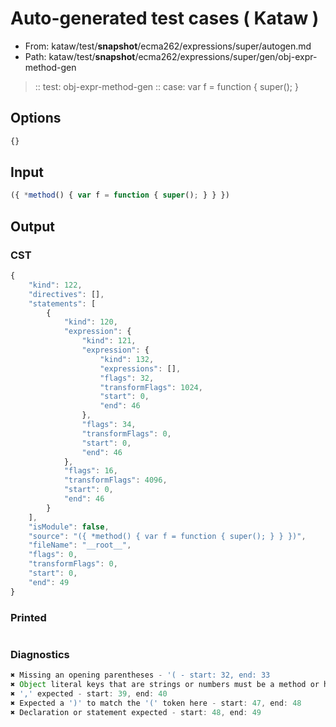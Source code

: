 # Auto-generated test cases ( Kataw )
- From: kataw/test/__snapshot__/ecma262/expressions/super/autogen.md
- Path: kataw/test/__snapshot__/ecma262/expressions/super/gen/obj-expr-method-gen
> :: test: obj-expr-method-gen
> :: case: var f = function { super(); }
## Options

`````js
{}
`````
## Input

`````js
({ *method() { var f = function { super(); } } })
`````
## Output

### CST

```javascript
{
    "kind": 122,
    "directives": [],
    "statements": [
        {
            "kind": 120,
            "expression": {
                "kind": 121,
                "expression": {
                    "kind": 132,
                    "expressions": [],
                    "flags": 32,
                    "transformFlags": 1024,
                    "start": 0,
                    "end": 46
                },
                "flags": 34,
                "transformFlags": 0,
                "start": 0,
                "end": 46
            },
            "flags": 16,
            "transformFlags": 4096,
            "start": 0,
            "end": 46
        }
    ],
    "isModule": false,
    "source": "({ *method() { var f = function { super(); } } })",
    "fileName": "__root__",
    "flags": 0,
    "transformFlags": 0,
    "start": 0,
    "end": 49
}
```

### Printed

```javascript

```

### Diagnostics

```javascript
✖ Missing an opening parentheses - '( - start: 32, end: 33
✖ Object literal keys that are strings or numbers must be a method or have a colon - start: 39, end: 40
✖ ',' expected - start: 39, end: 40
✖ Expected a ')' to match the '(' token here - start: 47, end: 48
✖ Declaration or statement expected - start: 48, end: 49

```

